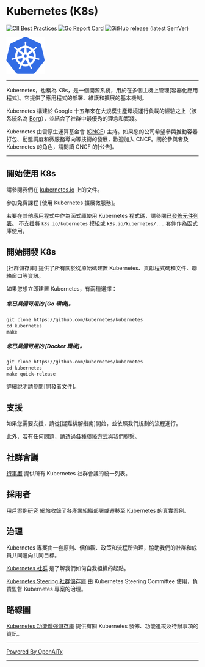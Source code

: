 # Kubernetes (K8s)

[![CII Best Practices](https://bestpractices.coreinfrastructure.org/projects/569/badge)](https://bestpractices.coreinfrastructure.org/projects/569) [![Go Report Card](https://goreportcard.com/badge/github.com/kubernetes/kubernetes)](https://goreportcard.com/report/github.com/kubernetes/kubernetes) ![GitHub release (latest SemVer)](https://img.shields.io/github/v/release/kubernetes/kubernetes?sort=semver)

<img src="https://github.com/kubernetes/kubernetes/raw/master/logo/logo.png" width="100">

----

Kubernetes，也稱為 K8s，是一個開源系統，用於在多個主機上管理[容器化應用程式]。它提供了應用程式的部署、維護和擴展的基本機制。

Kubernetes 構建於 Google 十五年來在大規模生產環境運行負載的經驗之上（該系統名為 [Borg]），並結合了社群中最優秀的理念和實踐。

Kubernetes 由雲原生運算基金會 ([CNCF]) 主持。如果您的公司希望參與推動容器打包、動態調度和微服務導向等技術的發展，歡迎加入 CNCF。關於參與者及 Kubernetes 的角色，請閱讀 CNCF 的[公告]。

----

## 開始使用 K8s

請參閱我們在 [kubernetes.io] 上的文件。

參加免費課程 [使用 Kubernetes 擴展微服務]。

若要在其他應用程式中作為函式庫使用 Kubernetes 程式碼，請參閱[已發佈元件列表](https://git.k8s.io/kubernetes/staging/README.md)。
不支援將 `k8s.io/kubernetes` 模組或 `k8s.io/kubernetes/...` 套件作為函式庫使用。

## 開始開發 K8s

[社群儲存庫] 提供了所有關於從原始碼建置 Kubernetes、貢獻程式碼和文件、聯絡窗口等資訊。

如果您想立即建置 Kubernetes，有兩種選擇：

##### 您已具備可用的 [Go 環境]。

```
git clone https://github.com/kubernetes/kubernetes
cd kubernetes
make
```

##### 您已具備可用的 [Docker 環境]。

```
git clone https://github.com/kubernetes/kubernetes
cd kubernetes
make quick-release
```

詳細說明請參閱[開發者文件]。

## 支援

如果您需要支援，請從[疑難排解指南]開始，並依照我們規劃的流程進行。

此外，若有任何問題，請透過[各種聯絡方式][communication]與我們聯繫。

[announcement]: https://cncf.io/news/announcement/2015/07/new-cloud-native-computing-foundation-drive-alignment-among-container
[Borg]: https://research.google.com/pubs/pub43438.html?authuser=1
[CNCF]: https://www.cncf.io/about
[communication]: https://git.k8s.io/community/communication
[community repository]: https://git.k8s.io/community
[containerized applications]: https://kubernetes.io/docs/concepts/overview/what-is-kubernetes/
[developer's documentation]: https://git.k8s.io/community/contributors/devel#readme
[Docker environment]: https://docs.docker.com/engine
[Go environment]: https://go.dev/doc/install
[kubernetes.io]: https://kubernetes.io
[Scalable Microservices with Kubernetes]: https://www.udacity.com/course/scalable-microservices-with-kubernetes--ud615
[troubleshooting guide]: https://kubernetes.io/docs/tasks/debug/

## 社群會議

[行事曆](https://www.kubernetes.dev/resources/calendar/) 提供所有 Kubernetes 社群會議的統一列表。

## 採用者

[用戶案例研究](https://kubernetes.io/case-studies/) 網站收錄了各產業組織部署或遷移至 Kubernetes 的真實案例。

## 治理

Kubernetes 專案由一套原則、價值觀、政策和流程所治理，協助我們的社群和成員共同邁向共同目標。

[Kubernetes 社群](https://github.com/kubernetes/community/blob/master/governance.md) 是了解我們如何自我組織的起點。

[Kubernetes Steering 社群儲存庫](https://github.com/kubernetes/steering) 由 Kubernetes Steering Committee 使用，負責監督 Kubernetes 專案的治理。

## 路線圖

[Kubernetes 功能增強儲存庫](https://github.com/kubernetes/enhancements) 提供有關 Kubernetes 發佈、功能追蹤及待辦事項的資訊。


---


[Powered By OpenAiTx](https://github.com/OpenAiTx/OpenAiTx)


---